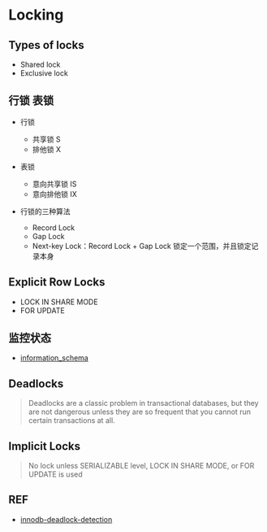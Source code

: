 # Locking

## Types of locks

- Shared lock
- Exclusive lock

## 行锁 表锁

- 行锁
  - 共享锁 S
  - 排他锁 X

- 表锁
  - 意向共享锁 IS
  - 意向排他锁 IX

- 行锁的三种算法
  - Record Lock
  - Gap Lock
  - Next-key Lock：Record Lock + Gap Lock
    锁定一个范围，并且锁定记录本身


## Explicit Row Locks

- LOCK IN SHARE MODE
- FOR UPDATE

## 监控状态

- [information_schema](../../sql_scripts/sql_mgmt/sql_information_schema.sql)


## Deadlocks

> Deadlocks are a classic problem in transactional databases, but they are not dangerous
  unless they are so frequent that you cannot run certain transactions at all.

## Implicit Locks

> No lock unless SERIALIZABLE level, LOCK IN SHARE MODE, or FOR UPDATE is used

## REF

- [innodb-deadlock-detection](https://dev.mysql.com/doc/refman/5.6/en/innodb-deadlock-detection.html)


